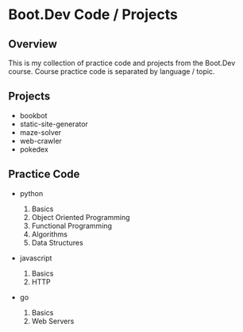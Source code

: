# Boot.Dev Code / Projects




## Overview

This is my collection of practice code and projects from the Boot.Dev course. Course practice code is separated by language / topic.




## Projects

- bookbot
- static-site-generator
- maze-solver
- web-crawler
- pokedex




## Practice Code

- python
    1. Basics
    2. Object Oriented Programming
    3. Functional Programming
    4. Algorithms
    5. Data Structures

- javascript
    1. Basics
    2. HTTP

- go
    1. Basics
    2. Web Servers
